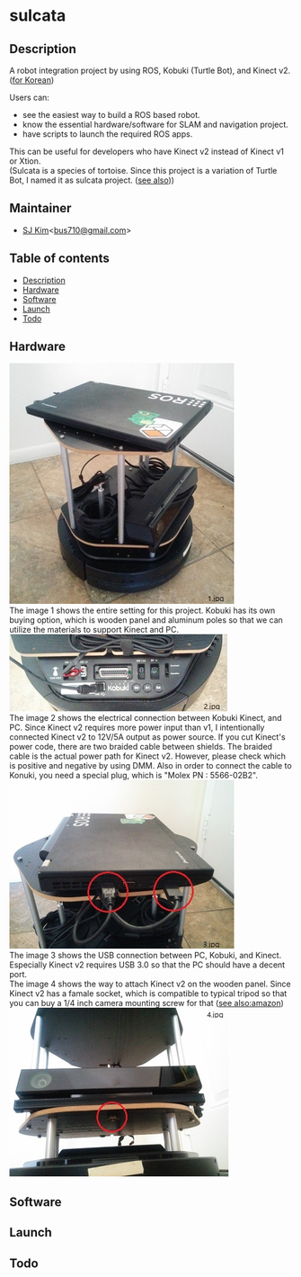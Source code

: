 # sulcata

## Description
A robot integration project by using ROS, Kobuki (Turtle Bot), and Kinect v2. ([for Korean](README_kr.md))

Users can:
- see the easiest way to build a ROS based robot.
- know the essential hardware/software for SLAM and navigation project.
- have scripts to launch the required ROS apps.

This can be useful for developers who have Kinect v2 instead of Kinect v1 or Xtion.  
(Sulcata is a species of tortoise. Since this project is a variation of Turtle Bot, I named it as sulcata project. (<a href="https://en.wikipedia.org/wiki/African_spurred_tortoise" target="_blank">see also</a>))

## Maintainer
- [SJ Kim](http://bus710.net)<<bus710@gmail.com>>

## Table of contents
- [Description](#description)
- [Hardware](#hardware)
- [Software](#software)
- [Launch](#launch)
- [Todo](#todo)

## Hardware
![images/1.jpg](images/1.jpg)  
The image 1 shows the entire setting for this project. Kobuki has its own buying option, which is wooden panel and aluminum poles so that we can utilize the materials to support Kinect and PC.  
![images/2.jpg](images/2.jpg)  
The image 2 shows the electrical connection between Kobuki Kinect, and PC. Since Kinect v2 requires more power input than v1, I intentionally connected Kinect v2 to 12V/5A output as power source. If you cut Kinect's power code, there are two braided cable between shields. The braided cable is the actual power path for Kinect v2. However, please check which is positive and negative by using DMM. Also in order to connect the cable to Konuki, you need a special plug, which is "Molex PN : 5566-02B2".   
![images/3.jpg](images/3.jpg)  
The image 3 shows the USB connection between PC, Kobuki, and Kinect. Especially Kinect v2 requires USB 3.0 so that the PC should have a decent port.   
The image 4 shows the way to attach Kinect v2 on the wooden panel. Since Kinect v2 has a famale socket, which is compatible to typical tripod so that you can buy a 1/4 inch camera mounting screw for that ([see also:amazon](http://www.amazon.com/Smallrig%C2%AE-Screw-Adapter-Quick-Release/dp/B006GB5MDW))  
![images/4.jpg](images/4.jpg)  




## Software

## Launch

## Todo


